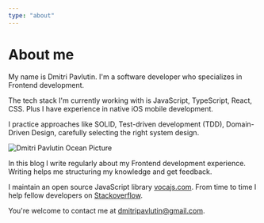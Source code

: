 ```yaml
---
type: "about"
---
```


# About me

My name is Dmitri Pavlutin. I'm a software developer who specializes in Frontend development.  

The tech stack I'm currently working with is JavaScript, TypeScript, React, CSS. Plus I have experience in native iOS mobile development.   

I practice approaches like SOLID, Test-driven development (TDD), Domain-Driven Design, carefully selecting the right system design.  

![Dmitri Pavlutin Ocean Picture](./images/dmitri-pavlutin-ocean.png)

In this blog I write regularly about my Frontend development experience. Writing helps me structuring my knowledge and get feedback. 

I maintain an open source JavaScript library [vocajs.com](https://vocajs.com). From time to time I help fellow developers on [Stackoverflow](http://stackoverflow.com/users/1894471/dmitri-pavlutin). 

You're welcome to contact me at [dmitripavlutin@gmail.com](mailto:dmitripavlutin@gmail.com).